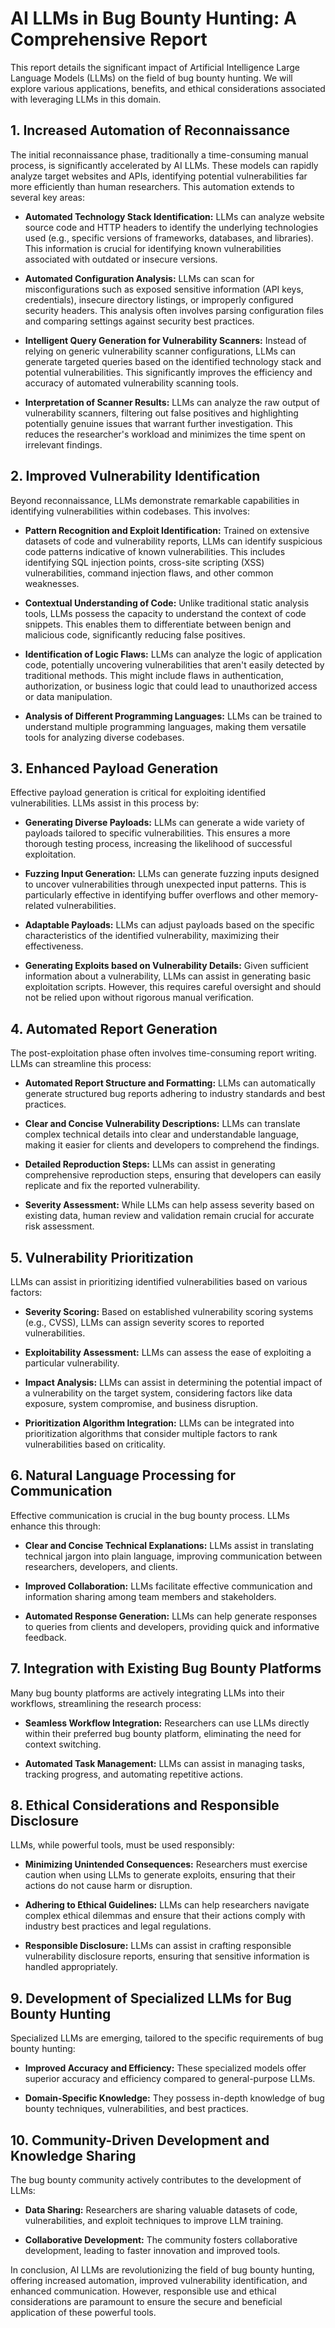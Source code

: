 # AI LLMs in Bug Bounty Hunting: A Comprehensive Report

This report details the significant impact of Artificial Intelligence Large Language Models (LLMs) on the field of bug bounty hunting.  We will explore various applications, benefits, and ethical considerations associated with leveraging LLMs in this domain.

## 1. Increased Automation of Reconnaissance

The initial reconnaissance phase, traditionally a time-consuming manual process, is significantly accelerated by AI LLMs.  These models can rapidly analyze target websites and APIs, identifying potential vulnerabilities far more efficiently than human researchers. This automation extends to several key areas:

* **Automated Technology Stack Identification:** LLMs can analyze website source code and HTTP headers to identify the underlying technologies used (e.g., specific versions of frameworks, databases, and libraries).  This information is crucial for identifying known vulnerabilities associated with outdated or insecure versions.

* **Automated Configuration Analysis:**  LLMs can scan for misconfigurations such as exposed sensitive information (API keys, credentials), insecure directory listings, or improperly configured security headers.  This analysis often involves parsing configuration files and comparing settings against security best practices.

* **Intelligent Query Generation for Vulnerability Scanners:**  Instead of relying on generic vulnerability scanner configurations, LLMs can generate targeted queries based on the identified technology stack and potential vulnerabilities. This significantly improves the efficiency and accuracy of automated vulnerability scanning tools.

* **Interpretation of Scanner Results:**  LLMs can analyze the raw output of vulnerability scanners, filtering out false positives and highlighting potentially genuine issues that warrant further investigation. This reduces the researcher's workload and minimizes the time spent on irrelevant findings.


## 2. Improved Vulnerability Identification

Beyond reconnaissance, LLMs demonstrate remarkable capabilities in identifying vulnerabilities within codebases.  This involves:

* **Pattern Recognition and Exploit Identification:** Trained on extensive datasets of code and vulnerability reports, LLMs can identify suspicious code patterns indicative of known vulnerabilities.  This includes identifying SQL injection points, cross-site scripting (XSS) vulnerabilities, command injection flaws, and other common weaknesses.

* **Contextual Understanding of Code:**  Unlike traditional static analysis tools, LLMs possess the capacity to understand the context of code snippets. This enables them to differentiate between benign and malicious code, significantly reducing false positives.

* **Identification of Logic Flaws:** LLMs can analyze the logic of application code, potentially uncovering vulnerabilities that aren't easily detected by traditional methods.  This might include flaws in authentication, authorization, or business logic that could lead to unauthorized access or data manipulation.

* **Analysis of Different Programming Languages:**  LLMs can be trained to understand multiple programming languages, making them versatile tools for analyzing diverse codebases.


## 3. Enhanced Payload Generation

Effective payload generation is critical for exploiting identified vulnerabilities. LLMs assist in this process by:

* **Generating Diverse Payloads:**  LLMs can generate a wide variety of payloads tailored to specific vulnerabilities. This ensures a more thorough testing process, increasing the likelihood of successful exploitation.

* **Fuzzing Input Generation:**  LLMs can generate fuzzing inputs designed to uncover vulnerabilities through unexpected input patterns.  This is particularly effective in identifying buffer overflows and other memory-related vulnerabilities.

* **Adaptable Payloads:**  LLMs can adjust payloads based on the specific characteristics of the identified vulnerability, maximizing their effectiveness.

* **Generating Exploits based on Vulnerability Details:**  Given sufficient information about a vulnerability, LLMs can assist in generating basic exploitation scripts.  However, this requires careful oversight and should not be relied upon without rigorous manual verification.


## 4. Automated Report Generation

The post-exploitation phase often involves time-consuming report writing.  LLMs can streamline this process:

* **Automated Report Structure and Formatting:**  LLMs can automatically generate structured bug reports adhering to industry standards and best practices.

* **Clear and Concise Vulnerability Descriptions:**  LLMs can translate complex technical details into clear and understandable language, making it easier for clients and developers to comprehend the findings.

* **Detailed Reproduction Steps:**  LLMs can assist in generating comprehensive reproduction steps, ensuring that developers can easily replicate and fix the reported vulnerability.

* **Severity Assessment:** While LLMs can help assess severity based on existing data, human review and validation remain crucial for accurate risk assessment.


## 5. Vulnerability Prioritization

LLMs can assist in prioritizing identified vulnerabilities based on various factors:

* **Severity Scoring:**  Based on established vulnerability scoring systems (e.g., CVSS), LLMs can assign severity scores to reported vulnerabilities.

* **Exploitability Assessment:**  LLMs can assess the ease of exploiting a particular vulnerability.

* **Impact Analysis:**  LLMs can assist in determining the potential impact of a vulnerability on the target system, considering factors like data exposure, system compromise, and business disruption.

* **Prioritization Algorithm Integration:** LLMs can be integrated into prioritization algorithms that consider multiple factors to rank vulnerabilities based on criticality.


## 6. Natural Language Processing for Communication

Effective communication is crucial in the bug bounty process. LLMs enhance this through:

* **Clear and Concise Technical Explanations:**  LLMs assist in translating technical jargon into plain language, improving communication between researchers, developers, and clients.

* **Improved Collaboration:** LLMs facilitate effective communication and information sharing among team members and stakeholders.

* **Automated Response Generation:**  LLMs can help generate responses to queries from clients and developers, providing quick and informative feedback.


## 7. Integration with Existing Bug Bounty Platforms

Many bug bounty platforms are actively integrating LLMs into their workflows, streamlining the research process:

* **Seamless Workflow Integration:**  Researchers can use LLMs directly within their preferred bug bounty platform, eliminating the need for context switching.

* **Automated Task Management:** LLMs can assist in managing tasks, tracking progress, and automating repetitive actions.


## 8. Ethical Considerations and Responsible Disclosure

LLMs, while powerful tools, must be used responsibly:

* **Minimizing Unintended Consequences:** Researchers must exercise caution when using LLMs to generate exploits, ensuring that their actions do not cause harm or disruption.

* **Adhering to Ethical Guidelines:**  LLMs can help researchers navigate complex ethical dilemmas and ensure that their actions comply with industry best practices and legal regulations.

* **Responsible Disclosure:** LLMs can assist in crafting responsible vulnerability disclosure reports, ensuring that sensitive information is handled appropriately.


## 9. Development of Specialized LLMs for Bug Bounty Hunting

Specialized LLMs are emerging, tailored to the specific requirements of bug bounty hunting:

* **Improved Accuracy and Efficiency:** These specialized models offer superior accuracy and efficiency compared to general-purpose LLMs.

* **Domain-Specific Knowledge:**  They possess in-depth knowledge of bug bounty techniques, vulnerabilities, and best practices.


## 10. Community-Driven Development and Knowledge Sharing

The bug bounty community actively contributes to the development of LLMs:

* **Data Sharing:**  Researchers are sharing valuable datasets of code, vulnerabilities, and exploit techniques to improve LLM training.

* **Collaborative Development:**  The community fosters collaborative development, leading to faster innovation and improved tools.

In conclusion, AI LLMs are revolutionizing the field of bug bounty hunting, offering increased automation, improved vulnerability identification, and enhanced communication.  However, responsible use and ethical considerations are paramount to ensure the secure and beneficial application of these powerful tools.